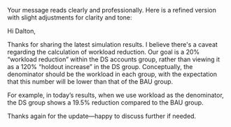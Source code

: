
Your message reads clearly and professionally. Here is a refined version with slight adjustments for clarity and tone:

Hi Dalton,

Thanks for sharing the latest simulation results. I believe there's a caveat regarding the calculation of workload reduction. Our goal is a 20% “workload reduction” within the DS accounts group, rather than viewing it as a 120% “holdout increase” in the DS group. Conceptually, the denominator should be the workload in each group, with the expectation that this number will be lower than that of the BAU group.

For example, in today’s results, when we use workload as the denominator, the DS group shows a 19.5% reduction compared to the BAU group.

Thanks again for the update—happy to discuss further if needed.
